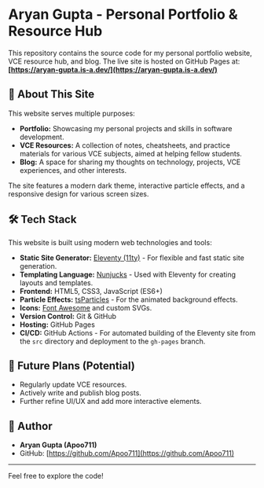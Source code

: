 # Aryan Gupta - Personal Portfolio & Resource Hub

This repository contains the source code for my personal portfolio website, VCE resource hub, and blog.
The live site is hosted on GitHub Pages at: **[https://aryan-gupta.is-a.dev/](https://aryan-gupta.is-a.dev/)**

## 🌟 About This Site

This website serves multiple purposes:
* **Portfolio:** Showcasing my personal projects and skills in software development.
* **VCE Resources:** A collection of notes, cheatsheets, and practice materials for various VCE subjects, aimed at helping fellow students.
* **Blog:** A space for sharing my thoughts on technology, projects, VCE experiences, and other interests.

The site features a modern dark theme, interactive particle effects, and a responsive design for various screen sizes.

## 🛠️ Tech Stack

This website is built using modern web technologies and tools:

* **Static Site Generator:** [Eleventy (11ty)](https://www.11ty.dev/) - For flexible and fast static site generation.
* **Templating Language:** [Nunjucks](https://mozilla.github.io/nunjucks/) - Used with Eleventy for creating layouts and templates.
* **Frontend:** HTML5, CSS3, JavaScript (ES6+)
* **Particle Effects:** [tsParticles](https://particles.js.org/) - For the animated background effects.
* **Icons:** [Font Awesome](https://fontawesome.com/) and custom SVGs.
* **Version Control:** Git & GitHub
* **Hosting:** GitHub Pages
* **CI/CD:** GitHub Actions - For automated building of the Eleventy site from the `src` directory and deployment to the `gh-pages` branch.

## 📝 Future Plans (Potential)

* Regularly update VCE resources.
* Actively write and publish blog posts.
* Further refine UI/UX and add more interactive elements.

## 👤 Author

* **Aryan Gupta (Apoo711)**
* GitHub: [https://github.com/Apoo711](https://github.com/Apoo711)

---

Feel free to explore the code!
